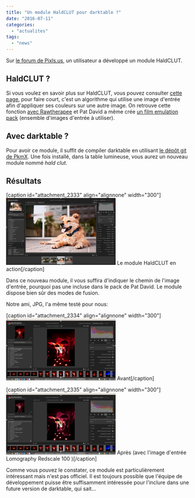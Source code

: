 ```yaml
---
title: "Un module HaldCLUT pour darktable ?"
date: "2016-07-11"
categories: 
  - "actualites"
tags: 
  - "news"
---
```


Sur [le forum de Pixls.us](https://discuss.pixls.us/t/haldclut-module-in-darktable/1735), un utilisateur a développé un module HaldCLUT.

## HaldCLUT ?

Si vous voulez en savoir plus sur HaldCLUT, vous pouvez consulter [cette page](http://www.graphicsmagick.org/api/hclut.html), pour faire court, c'est un algorithme qui utilise une image d'entrée afin d'appliquer ses couleurs sur une autre image. On retrouve cette fonction [avec Rawtherapee](http://www.digicrea.be/film-simulation-in-rawtherapee-with-hald-clut/) et Pat David a même crée [un film emulation pack](http://blog.patdavid.net/2015/03/film-emulation-in-rawtherapee.html) (ensemble d'images d'entrée à utiliser).

## Avec darktable ?

Pour avoir ce module, il suffit de compiler darktable en utilisant [le dépôt git de PkmX](https://github.com/PkmX/darktable/tree/haldclut). Une fois installé, dans la table lumineuse, vous aurez un nouveau module nommé _hald clut_.

## Résultats

\[caption id="attachment\_2333" align="alignnone" width="300"\][![Le module HaldCLUT en action](images/module-Haldclut0-300x183.png)](https://darktable.fr/wp-content/uploads/2016/07/module-Haldclut0.png) Le module HaldCLUT en action\[/caption\]

Dans ce nouveau module, il vous suffira d'indiquer le chemin de l'image d'entrée, pourquoi pas une incluse dans le pack de Pat David. Le module dispose bien sûr des modes de fusion.

Notre ami, JPG, l'a même testé pour nous:

\[caption id="attachment\_2334" align="alignnone" width="300"\][![Avant](images/module-Haldclut-300x169.png)](https://darktable.fr/wp-content/uploads/2016/07/module-Haldclut.png) Avant\[/caption\]

\[caption id="attachment\_2335" align="alignnone" width="300"\][![Après (avec l'image d'entrée Lomography Redscale 100 )](images/module-Haldclut2-300x169.png)](https://darktable.fr/wp-content/uploads/2016/07/module-Haldclut2.png) Après (avec l'image d'entrée Lomography Redscale 100 )\[/caption\]

Comme vous pouvez le constater, ce module est particulièrement intéressant mais n'est pas officiel. Il est toujours possible que l'équipe de développement puisse être suffisamment intéressée pour l'inclure dans une future version de darktable, qui sait...
